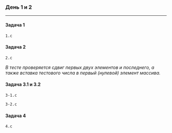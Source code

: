 ### День 1 и 2
---
#### Задача 1
```
1.c
```
#### Задача 2
```
2.c
```
*В тесте проверяется сдвиг первых двух элементов и последнего, а также вставка тестового числа в первый (нулевой) элемент массива.*
#### Задача 3.1 и 3.2
```
3-1.c
```
```
3-2.c
```
#### Задача 4
```
4.c
```
